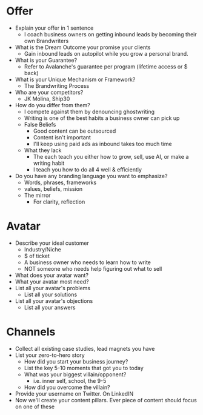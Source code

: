 # Offer

- Explain your offer in 1 sentence
	- I coach business owners on getting inbound leads by becoming their own Brandwriters
- What is the Dream Outcome your promise your clients
	- Gain inbound leads on autopilot while you grow a personal brand.
- What is your Guarantee?
	- Refer to Avalanche's guarantee per program (lifetime access or $ back)
- What is your Unique Mechanism or Framework?
	- The Brandwriting Process
- Who are your competitors?
	- JK Molina, Ship30
- How do you differ from them?
	- I compete against them by denouncing ghostwriting
	- Writing is one of the best habits a business owner can pick up
	- False Beliefs
		- Good content can be outsourced
		- Content isn't important
		- I'll keep using paid ads as inbound takes too much time
	- What they lack
		- The each teach you either how to grow, sell, use AI, or make a writing habit
		- I teach you how to do all 4 well & efficiently
- Do you have any branding language you want to emphasize?
	- Words, phrases, frameworks
	- values, beliefs, mission
	- The mirror
		- For clarity, reflection

# Avatar

- Describe your ideal customer
	- Industry/Niche
	- $ of ticket
	- A business owner who needs to learn how to write
	- NOT someone who needs help figuring out what to sell
- What does your avatar want?
- What your avatar most need?
- List all your avatar's problems
	- List all your solutions
- List all your avatar's objections
	- List all your answers


# Channels

- Collect all existing case studies, lead magnets you have
- List your zero-to-hero story
	- How did you start your business journey?
	- List the key 5-10 moments that got you to today
	- What was your biggest villain/opponent?
		- i.e. inner self, school, the 9-5
	- How did you overcome the villain?
- Provide your username on Twitter. On LinkedIN
- Now we'll create your content pillars. Ever piece of content should focus on one of these